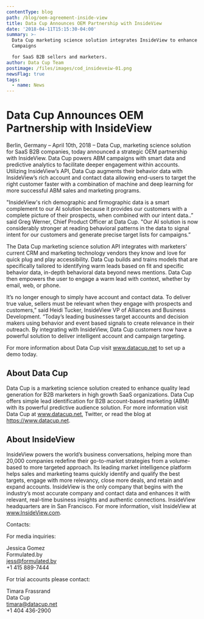 ```yaml
---
contentType: blog
path: /blog/oem-agreement-inside-view
title: Data Cup Announces OEM Partnership with InsideView
date: '2018-04-11T15:15:30-04:00'
summary: >-
  Data Cup marketing science solution integrates InsideView to enhance ABM
  Campaigns

  for SaaS B2B sellers and marketers.
author: Data Cup Team
postimage: /files/images/cod_insideveiw-01.png
newsFlag: true
tags:
  - name: News
---
```

# Data Cup Announces OEM Partnership with InsideView

Berlin, Germany – April 10th, 2018 –  Data Cup, marketing science solution for SaaS B2B companies, today announced a strategic OEM partnership with InsideView. Data Cup powers ABM campaigns with smart data and predictive analytics to facilitate deeper engagement within accounts. Utilizing InsideView’s API, Data Cup augments their behavior data with InsideView’s rich account and contact data allowing end-users to target the right customer faster with a combination of machine and deep learning for more successful ABM sales and marketing programs.

"InsideView's rich demographic and firmographic data is a smart complement to our AI solution because it provides our customers with a complete picture of their prospects, when combined with our intent data..” said Greg Werner, Chief Product Officer at Data Cup. "Our AI solution is now considerably stronger at reading behavioral patterns in the data to signal intent for our customers and generate precise target lists for campaigns.”

The Data Cup marketing science solution API integrates with marketers’ current CRM and marketing technology vendors they know and love for quick plug and play accessibility. Data Cup builds and trains models that are specifically tailored to identifying warm leads based on fit and specific behavior data, in-depth behavioral data beyond news mentions.  Data Cup then empowers the user to engage a warm lead with context, whether by email, web, or phone.

It’s no longer enough to simply have account and contact data. To deliver true value, sellers must be relevant when they engage with prospects and customers,” said Heidi Tucker, InsideView VP of Alliances and Business Development. “Today’s leading businesses target accounts and decision makers using behavior and event based signals to create relevance in their outreach. By integrating with InsideView, Data Cup customers now have a powerful solution to deliver intelligent account and campaign targeting.

For more information about Data Cup visit www.datacup.net to set up a demo today.

## **About Data Cup**

Data Cup is a marketing science solution created to enhance quality lead generation for B2B marketers in high growth SaaS organizations. Data Cup offers simple lead identification for B2B account-based marketing (ABM) with its powerful predictive audience solution. For more information visit Data Cup at www.datacup.net, Twitter, or read the blog at https://www.datacup.net.

## **About InsideView**

InsideView powers the world’s business conversations, helping more than 20,000 companies redefine their go-to-market strategies from a volume-based to more targeted approach. Its leading market intelligence platform helps sales and marketing teams quickly identify and qualify the best targets, engage with more relevancy, close more deals, and retain and expand accounts. InsideView is the only company that begins with the industry’s most accurate company and contact data and enhances it with relevant, real-time business insights and authentic connections. InsideView headquarters are in San Francisco. For more information, visit InsideView at www.InsideView.com.

Contacts:

For media inquiries:

Jessica Gomez\
Formulated.by\
jess@formulated.by\
+1 415 889-7444

For trial accounts please contact:

Timara Frassrand\
Data Cup\
timara@datacup.net\
+1 404 436-2900
